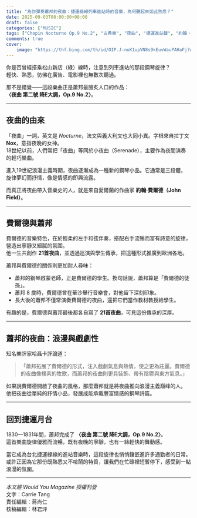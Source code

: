 ```yaml
---
title: "為你彈奏蕭邦的夜曲：捷運綠線列車進站時的音樂，為何聽起來如此熟悉？"
date: 2025-09-03T08:00:00+08:00
draft: false
categories: ["MUSIC"]
tags: ["Chopin Nocturne Op.9 No.2", "古典樂", "夜曲", "捷運進站聲", "約翰‧費爾德", "蕭邦"]
comments: true
cover:
    image: "https://thf.bing.com/th/id/OIP.J-nuK1upVN8s9kEuvWauPAHaFj?w=251&h=184&c=7&r=0&o=5&cb=thfc1&dpr=2&pid=1.7"
---
```


你是否曾經搭乘松山新店（綠）線時，注意到列車進站的那段鋼琴旋律？  
輕快、熟悉，彷彿在廣告、電影裡也無數次聽過。  

那不是錯覺——這段樂曲正是蕭邦最膾炙人口的作品：  
**〈夜曲 第二號 降E大調，Op.9 No.2〉**。  

---

## 夜曲的由來

「夜曲」一詞，英文是 *Nocturne*，法文與義大利文也大同小異。字根來自拉丁文 **Nox**，意指夜晚的女神。  
18世紀以前，人們常把「夜曲」等同於小夜曲（Serenade），主要作為夜間演奏的輕巧樂曲。  

進入19世紀浪漫主義時期，夜曲逐漸成為一種新的鋼琴小品。它通常是三段體，旋律夢幻而抒情，像是情感的即興流露。  

而真正將夜曲帶入音樂史的人，就是來自愛爾蘭的作曲家 **約翰‧費爾德（John Field）**。  

---

## 費爾德與蕭邦

費爾德的音樂特色，在於輕柔的左手和弦伴奏，搭配右手流暢而富有詩意的旋律，營造出寧靜又細膩的氛圍。  
他一生共創作 **21首夜曲**，並透過巡演與學生傳承，把這種形式推廣到歐洲各地。  

蕭邦與費爾德的關係則更加耐人尋味：  
- 蕭邦的鋼琴啟蒙老師，正是費爾德的學生。換句話說，蕭邦算是「費爾德的徒孫」。  
- 蕭邦 8 歲時，費爾德曾在華沙舉行音樂會，對他留下深刻印象。  
- 長大後的蕭邦不僅常演奏費爾德的夜曲，還把它們當作教材教授給學生。  

有趣的是，費爾德與蕭邦最後都各自寫了 **21首夜曲**，可見這份傳承的深厚。  

---

## 蕭邦的夜曲：浪漫與戲劇性

知名樂評家哈聶卡評論道：  
> 「蕭邦拓展了費爾德的形式，注入戲劇氣息與熱情，使之更為莊麗。費爾德的夜曲像樸素的牧歌，而蕭邦的夜曲則更具裝飾、帶有陰鬱與東方氣息。」  

如果說費爾德開啟了夜曲的風格，那麼蕭邦就是將夜曲推向浪漫主義巔峰的人。  
他把夜曲從單純的抒情小品，發展成能承載豐富情感的鋼琴詩篇。  

---

## 回到捷運月台

1830—1831年間，蕭邦完成了 **〈夜曲 第二號 降E大調，Op.9 No.2〉**。  
這首樂曲旋律優雅而流暢，既有夜晚的寧靜，也有一絲輕快的舞動感。  

當它成為台北捷運綠線的進站音樂時，這段旋律也悄悄鑲嵌進許多通勤者的日常。  
或許正因為它那份既熟悉又不喧鬧的特質，讓我們在忙碌裡短暫停下，感受到一點浪漫的氛圍。  

---

*本文經 Would You Magazine 授權刊登*  
文字：Carrie Tang  
責任編輯：蔣尚仁  
核稿編輯：林君玶